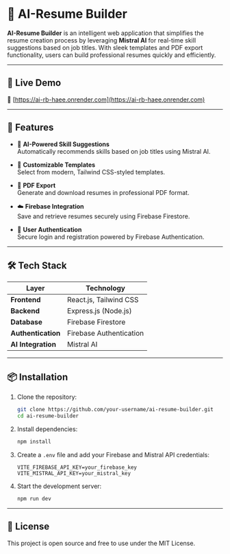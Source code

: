 # 🧠 AI-Resume Builder

**AI-Resume Builder** is an intelligent web application that simplifies the resume creation process by leveraging **Mistral AI** for real-time skill suggestions based on job titles. With sleek templates and PDF export functionality, users can build professional resumes quickly and efficiently.

---

## 🚀 Live Demo  
🔗 [https://ai-rb-haee.onrender.com](https://ai-rb-haee.onrender.com)

---

## 📌 Features

- 🧠 **AI-Powered Skill Suggestions**  
  Automatically recommends skills based on job titles using Mistral AI.

- 🎨 **Customizable Templates**  
  Select from modern, Tailwind CSS-styled templates.

- 📄 **PDF Export**  
  Generate and download resumes in professional PDF format.

- ☁️ **Firebase Integration**  
  Save and retrieve resumes securely using Firebase Firestore.

- 🔐 **User Authentication**  
  Secure login and registration powered by Firebase Authentication.

---

## 🛠️ Tech Stack

| Layer           | Technology                         |
|------------------|--------------------------------------|
| **Frontend**     | React.js, Tailwind CSS              |
| **Backend**      | Express.js (Node.js)                |
| **Database**     | Firebase Firestore                  |
| **Authentication** | Firebase Authentication            |
| **AI Integration**| Mistral AI                          |

---

## 📦 Installation

1. Clone the repository:
   ```bash
   git clone https://github.com/your-username/ai-resume-builder.git
   cd ai-resume-builder
   ```

2. Install dependencies:
   ```bash
   npm install
   ```

3. Create a `.env` file and add your Firebase and Mistral API credentials:
   ```env
   VITE_FIREBASE_API_KEY=your_firebase_key
   VITE_MISTRAL_API_KEY=your_mistral_key
   ```

4. Start the development server:
   ```bash
   npm run dev
   ```

---

## 📄 License

This project is open source and free to use under the MIT License.
